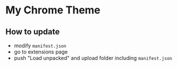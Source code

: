 # My Chrome Theme

## How to update

- modify `manifest.json`
- go to extensions page
- push "Load unpacked" and upload folder including `manifest.json`
